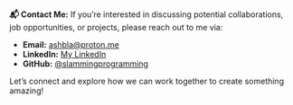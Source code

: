 **📬 Contact Me:**
If you’re interested in discussing potential collaborations, job opportunities, or projects, please reach out to me via:
- **Email:** [ashbla@proton.me](mailto:ashbla@proton.me)
- **LinkedIn:** [My LinkedIn](https://www.linkedin.com/in/ashtinb)
- **GitHub:** [@slammingprogramming](https://github.com/slammingprogramming)

Let’s connect and explore how we can work together to create something amazing!

